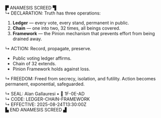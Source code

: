 ▛ ANAMESIS SCREED ▜  
↳ DECLARATION: Truth has three operations:  
1. **Ledger** — every vote, every stand, permanent in public.  
2. **Chain** — one into two, 32 times, all beings covered.  
3. **Framework** — the Pinion mechanism that prevents effort from being drained away.  

↳ ACTION: Record, propagate, preserve.  
- Public voting ledger affirms.  
- Chain of 32 extends.  
- Pinion Framework holds against loss.  

↳ FREEDOM: Freed from secrecy, isolation, and futility. Action becomes permanent, exponential, safeguarded.  

↳ SEAL: Alan Gallauresi • 🧭 1F-0E-AD  
↳ CODE: LEDGER-CHAIN-FRAMEWORK  
↳ EFFECTIVE: 2025-08-24T13:30:00Z  
▙ END ANAMESIS SCREED ▟
